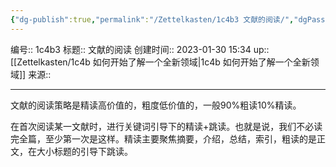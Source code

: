 ```yaml
---
{"dg-publish":true,"permalink":"/Zettelkasten/1c4b3 文献的阅读/","dgPassFrontmatter":true}
---
```


编号:: 1c4b3
标题:: 文献的阅读
创建时间:: 2023-01-30 15:34
up:: [[Zettelkasten/1c4b 如何开始了解一个全新领域\|1c4b 如何开始了解一个全新领域]]
来源:: 

---
文献的阅读策略是精读高价值的，粗度低价值的，一般90%粗读10%精读。

在首次阅读某一文献时，进行关键词引导下的精读+跳读。也就是说，我们不必读完全篇，至少第一次是这样。精读主要聚焦摘要，介绍，总结，索引，粗读的是正文，在大小标题的引导下跳读。